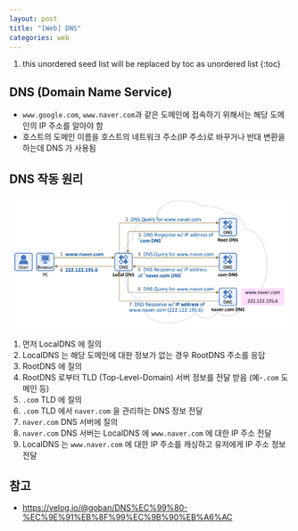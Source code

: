 ```yaml
---
layout: post
title: "[Web] DNS"
categories: web
---
```


1. this unordered seed list will be replaced by toc as unordered list
{:toc}

## DNS (Domain Name Service)

- `www.google.com`, `www.naver.com`과 같은 도메인에 접속하기 위해서는 해당 도메인의 IP 주소를 알아야 함
- 호스트의 도메인 이름을 호스트의 네트워크 주소(IP 주소)로 바꾸거나 반대 변환을 하는데 DNS 가 사용됨

## DNS 작동 원리

![DNS](/assets/img/dns.png)

1. 먼저 LocalDNS 에 질의
2. LocalDNS 는 해당 도메인에 대한 정보가 없는 경우 RootDNS 주소를 응답
3. RootDNS 에 질의
4. RootDNS 로부터 TLD (Top-Level-Domain) 서버 정보를 전달 받음 (예-`.com` 도메인 등)
5. `.com` TLD 에 질의
6. `.com` TLD 에서 `naver.com` 을 관리하는 DNS 정보 전달
7. `naver.com` DNS 서버에 질의
8. `naver.com` DNS 서버는 LocalDNS 에 `www.naver.com` 에 대한 IP 주소 전달
9. LocalDNS 는 `www.naver.com` 에 대한 IP 주소를 캐싱하고 유저에게 IP 주소 정보 전달

## 참고

- <https://velog.io/@goban/DNS%EC%99%80-%EC%9E%91%EB%8F%99%EC%9B%90%EB%A6%AC>